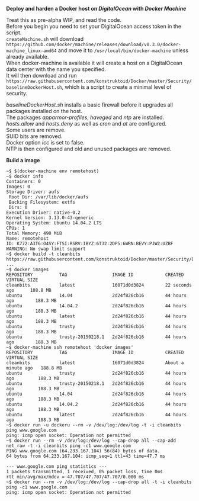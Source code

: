 **Deploy and harden a Docker host on _DigitalOcean_ with _Docker Machine_**     
     
Treat this as pre-alpha WIP, and read the code.    
Before you begin you need to set your DigitalOcean access token in the script.     
`createMachine.sh` will download `https://github.com/docker/machine/releases/download/v0.3.0/docker-machine_linux-amd64`
and move it to `/usr/local/bin/docker-machine` unless already available.     
When docker-machine is available it will create a host on a DigitalOcean data center with the name you specified.     
It will then download and run `https://raw.githubusercontent.com/konstruktoid/Docker/master/Security/baselineDockerHost.sh`, 
which is a script to create a minimal level of security.     
     
*baselineDockerHost.sh* installs a basic firewall before it upgrades all packages installed on the host.     
The packages *apparmor-profiles*, *haveged* and *ntp* are installed.     
*hosts.allow* and *hosts.deny* as well as *cron* and *at* are configured.    
Some users are remove.     
SUID bits are removed.     
Docker option *icc* is set to false.     
NTP is then configured and old and unused packages are removed.

**Build a image**     

```
~$ $(docker-machine env remotehost)     
~$ docker info
Containers: 0
Images: 0
Storage Driver: aufs
 Root Dir: /var/lib/docker/aufs
 Backing Filesystem: extfs
 Dirs: 0
Execution Driver: native-0.2
Kernel Version: 3.13.0-43-generic
Operating System: Ubuntu 14.04.2 LTS
CPUs: 1
Total Memory: 490 MiB
Name: remotehost
ID: K772:A3T6:O4SY:FTSI:RSRV:IBYZ:6T32:2DP5:6WRN:BEVY:PJW2:UZBF
WARNING: No swap limit support
~$ docker build -t cleanbits https://raw.githubusercontent.com/konstruktoid/Docker/master/Security/Dockerfile.example
...
~$ docker images
REPOSITORY          TAG                 IMAGE ID            CREATED             VIRTUAL SIZE
cleanbits           latest              16071d0d3824        22 seconds ago      188.8 MB
ubuntu              14.04               2d24f826cb16        44 hours ago        188.3 MB
ubuntu              14.04.2             2d24f826cb16        44 hours ago        188.3 MB
ubuntu              latest              2d24f826cb16        44 hours ago        188.3 MB
ubuntu              trusty              2d24f826cb16        44 hours ago        188.3 MB
ubuntu              trusty-20150218.1   2d24f826cb16        44 hours ago        188.3 MB
~$ docker-machine ssh remotehost 'docker images'
REPOSITORY          TAG                 IMAGE ID            CREATED              VIRTUAL SIZE
cleanbits           latest              16071d0d3824        About a minute ago   188.8 MB
ubuntu              trusty              2d24f826cb16        44 hours ago         188.3 MB
ubuntu              trusty-20150218.1   2d24f826cb16        44 hours ago         188.3 MB
ubuntu              14.04               2d24f826cb16        44 hours ago         188.3 MB
ubuntu              14.04.2             2d24f826cb16        44 hours ago         188.3 MB
ubuntu              latest              2d24f826cb16        44 hours ago         188.3 MB
~$ docker run -u dockeru --rm -v /dev/log:/dev/log -t -i cleanbits ping www.google.com
ping: icmp open socket: Operation not permitted
~$ docker run --rm -v /dev/log:/dev/log --cap-drop all --cap-add net_raw -t -i cleanbits ping -c1 www.google.com
PING www.google.com (64.233.167.104) 56(84) bytes of data.
64 bytes from 64.233.167.104: icmp_seq=1 ttl=43 time=47.7 ms

--- www.google.com ping statistics ---
1 packets transmitted, 1 received, 0% packet loss, time 0ms
rtt min/avg/max/mdev = 47.707/47.707/47.707/0.000 ms
~$ docker run --rm -v /dev/log:/dev/log --cap-drop all -t -i cleanbits ping -c1 www.google.com
ping: icmp open socket: Operation not permitted
```
